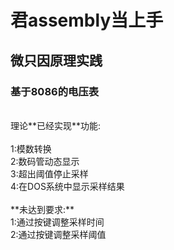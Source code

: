 # 君assembly当上手
## 微**只因**原理实践
### 基于8086的电压表
<br>
理论**已经实现**功能:<br>
<br>
1:模数转换<br>
2:数码管动态显示<br>
3:超出阈值停止采样<br>
4:在DOS系统中显示采样结果<br>
<br>
**未达到要求:**<br>
1:通过按键调整采样时间<br>
2:通过按键调整采样阈值<br>